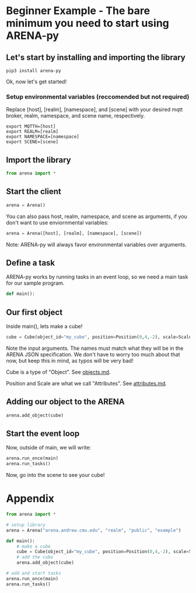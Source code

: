 # Beginner Example - The bare minimum you need to start using ARENA-py

## Let's start by installing and importing the library
```shell
pip3 install arena-py
```

Ok, now let's get started!

### Setup environmental variables (reccomended but not required)
Replace [host], [realm], [namespace], and [scene] with your desired mqtt broker, realm, namespace, and scene name, respectively.
```shell
export MQTTH=[host]
export REALM=[realm]
export NAMESPACE=[namespace]
export SCENE=[scene]
```

## Import the library
```python
from arena import *
```

## Start the client
```python
arena = Arena()
```
You can also pass host, realm, namespace, and scene as arguments, if you don't want to use enviornmental variables:
```python
arena = Arena([host], [realm], [namespace], [scene])
```
Note: ARENA-py will always favor environmental variables over arguments.

## Define a task
ARENA-py works by running tasks in an event loop, so we need a main task for our sample program.
```python
def main():
```

## Our first object
Inside main(), lets make a cube!
```python
cube = Cube(object_id="my_cube", position=Position(0,4,-2), scale=Scale(2,2,2))
```
Note the input arguments. The names must match what they will be in the ARENA JSON specification. We don't have to worry too much about that now, but keep this in mind, as typos will be very bad!

Cube is a type of "Object". See [objects.md](objects.md).

Position and Scale are what we call "Attributes". See [attributes.md](attributes.md).

## Adding our object to the ARENA
```python
arena.add_object(cube)
```

## Start the event loop
Now, outside of main, we will write:
```python
arena.run_once(main)
arena.run_tasks()
```

Now, go into the scene to see your cube!

# Appendix
```python
from arena import *

# setup library
arena = Arena("arena.andrew.cmu.edu", "realm", "public", "example")

def main():
    # make a cube
    cube = Cube(object_id="my_cube", position=Position(0,4,-2), scale=Scale(2,2,2))
    # add the cube
    arena.add_object(cube)

# add and start tasks
arena.run_once(main)
arena.run_tasks()
```
